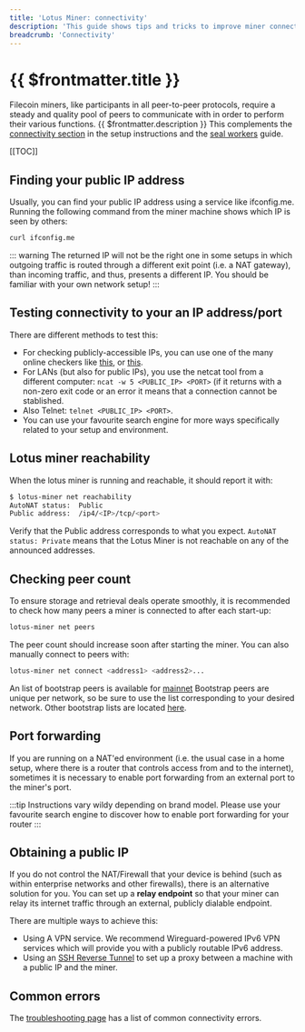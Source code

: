 ```yaml
---
title: 'Lotus Miner: connectivity'
description: 'This guide shows tips and tricks to improve miner connectivity.'
breadcrumb: 'Connectivity'
---
```


# {{ $frontmatter.title }}

Filecoin miners, like participants in all peer-to-peer protocols, require a steady and quality pool of peers to communicate with in order to perform their various functions. {{ $frontmatter.description }} This complements the [connectivity section](miner-setup.md#connectivity-to-the-miner) in the setup instructions and the [seal workers](seal-workers.md) guide.

[[TOC]]

## Finding your public IP address

Usually, you can find your public IP address using a service like ifconfig.me. Running the following command from the miner machine shows which IP is seen by others:

```sh
curl ifconfig.me
```

::: warning
The returned IP will not be the right one in some setups in which outgoing traffic is routed through a different exit point (i.e. a NAT gateway), than incoming traffic, and thus, presents a different IP. You should be familiar with your own network setup!
:::

## Testing connectivity to your an IP address/port

There are different methods to test this:

- For checking publicly-accessible IPs, you can use one of the many online checkers like [this](https://www.yougetsignal.com/tools/open-ports/), or [this](https://ping.eu/port-chk).
- For LANs (but also for public IPs), you use the netcat tool from a different computer: `ncat -w 5 <PUBLIC_IP> <PORT>` (if it returns with a non-zero exit code or an error it means that a connection cannot be stablished.
- Also Telnet: `telnet <PUBLIC_IP> <PORT>`.
- You can use your favourite search engine for more ways specifically related to your setup and environment.

## Lotus miner reachability

When the lotus miner is running and reachable, it should report it with:

```sh
$ lotus-miner net reachability
AutoNAT status:  Public
Public address:  /ip4/<IP>/tcp/<port>
```

Verify that the Public address corresponds to what you expect. `AutoNAT status: Private` means that the Lotus Miner is not reachable on any of the announced addresses.

## Checking peer count

To ensure storage and retrieval deals operate smoothly, it is recommended to check how many peers a miner is connected to after each start-up:

```sh
lotus-miner net peers
```

The peer count should increase soon after starting the miner. You can also manually connect to peers with:

```sh
lotus-miner net connect <address1> <address2>...
```

An list of bootstrap peers is available for [mainnet](https://github.com/filecoin-project/lotus/blob/master/build/bootstrap/mainnet.pi) Bootstrap peers are unique per network, so be sure to use the list corresponding to your desired network.  Other bootstrap lists are located [here](https://github.com/filecoin-project/lotus/blob/master/build/bootstrap/).

## Port forwarding

If you are running on a NAT'ed environment (i.e. the usual case in a home setup, where there is a router that controls access from and to the internet), sometimes it is necessary to enable port forwarding from an external port to the miner's port.

:::tip
Instructions vary wildy depending on brand model. Please use your favourite search engine to discover how to enable port forwarding for your router
:::

## Obtaining a public IP

If you do not control the NAT/Firewall that your device is behind (such as within enterprise networks and other firewalls), there is an alternative solution for you. You can set up a **relay endpoint** so that your miner can relay its internet traffic through an external, publicly dialable endpoint.

There are multiple ways to achieve this:

- Using A VPN service. We recommend Wireguard-powered IPv6 VPN services which will provide you with a publicly routable IPv6 address.
- Using an [SSH Reverse Tunnel](https://www.howtogeek.com/428413/what-is-reverse-ssh-tunneling-and-how-to-use-it) to set up a proxy between a machine with a public IP and the miner.

## Common errors

The [troubleshooting page](miner-troubleshooting.md#common-connectivity-errors) has a list of common connectivity errors.
